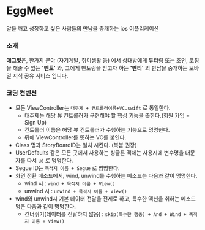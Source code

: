 # EggMeet

알을 깨고 성장하고 싶은 사람들의 만남을 중개하는 ios 어플리케이션

### 소개
**에그밋**은, 한가지 분야 (자기계발, 취미생활 등) 에서 상대방에게 튜터링 또는 조언, 코칭을 해줄 수 있는 **'멘토'** 와, 그에게 멘토링을 받고자 하는 **'멘티'** 의 만남을 중개하는 모바일 지식 공유 서비스 입니다.

### 코딩 컨벤션

- 모든 ViewController는 `대주제 + 컨트롤러이름+VC.swift` 로 통일한다.
    - 대주제는 해당 뷰 컨트롤러가 구현해야 할 핵심 기능을 뜻한다.(회원 가입 = Sign Up)
    - 컨트롤러 이름은 해당 뷰 컨트롤러가 수행하는 기능으로 명명한다.
    - 뒤에 ViewController를 뜻하는 VC를 붙인다.
- Class 명과 StoryBoardID는 일치 시킨다. (복붙 권장)
- UserDefaults 같은 모든 곳에서 사용하는 싱글톤 객체는 사용시에 변수명을 대문자를 따서 `ud` 로 명명한다.
- Segue ID는 `목적지 이름 + Segue` 로 명명한다.
- 화면 전환 메소드에서, wind, unwind를 수행하는 메소드는 다음과 같이 명명한다.
    - wind 시 : `wind + 목적지 이름 + View()`
    - unwind 시 : `unwind + 목적지 이름 + View()`
- wind와 unwind시 기본 데이터 전달을 전제로 하고, 특수한 액션을 취하는 메소드 명은 다음과 같이 명명한다.
    - 건너뛰기(데이터를 전달하지 않음) : `skip(특수한 행동) + And + Wind + 목적지 이름 + View()`
